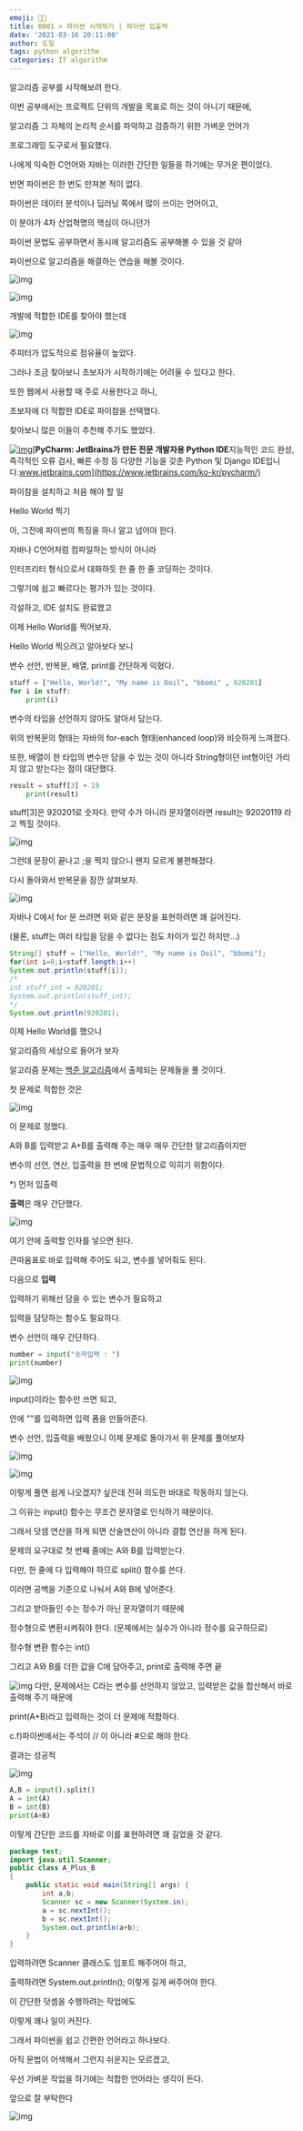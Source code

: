 ```yaml
---
emoji: 👨‍💻
title: 0001 > 파이썬 시작하기 | 파이썬 입출력
date: '2021-03-16 20:11:00'
author: 도일
tags: python algorithm
categories: IT algorithm
---
```



알고리즘 공부를 시작해보려 한다.



이번 공부에서는 프로젝트 단위의 개발을 목표로 하는 것이 아니기 때문에,

알고리즘 그 자체의 논리적 순서를 파악하고 검증하기 위한 가벼운 언어가

프로그래밍 도구로서 필요했다.



나에게 익숙한 C언어와 자바는 이러한 간단한 일들을 하기에는 무거운 편이었다.

반면 파이썬은 한 번도 만져본 적이 없다.

파이썬은 데이터 분석이나 딥러닝 쪽에서 많이 쓰이는 언어이고,

이 분야가 4차 산업혁명의 핵심이 아니던가

파이썬 문법도 공부하면서 동시에 알고리즘도 공부해볼 수 있을 것 같아

파이썬으로 알고리즘을 해결하는 연습을 해볼 것이다.



![img](img\image-163600117955915.png)

![img](img\image-163600117956017.png)

개발에 적합한 IDE를 찾아야 했는데

![img](img\image-163600117956019.png)

주피터가 압도적으로 점유율이 높았다.

그러나 조금 찾아보니 초보자가 시작하기에는 어려울 수 있다고 한다.

또한 웹에서 사용할 때 주로 사용한다고 하니,

초보자에 더 적합한 IDE로 파이참을 선택했다.

찾아보니 많은 이들이 추천해 주기도 했었다.





[![img](img\src=https%3A%2F%2Fresources.jetbrains.com%2Fstorage%2Fproducts%2Fpycharm%2Fimg%2Fmeta%2Fpreview-163600117956021.png&type=ff500_300)](https://www.jetbrains.com/ko-kr/pycharm/)[**PyCharm: JetBrains가 만든 전문 개발자용 Python IDE**지능적인 코드 완성, 즉각적인 오류 검사, 빠른 수정 등 다양한 기능을 갖춘 Python 및 Django IDE입니다.www.jetbrains.com](https://www.jetbrains.com/ko-kr/pycharm/)





파이참을 설치하고 처음 해야 할 일

Hello World 찍기



아, 그전에 파이썬의 특징을 하나 알고 넘어야 한다.

자바나 C언어처럼 컴파일하는 방식이 아니라

인터프리터 형식으로서 대화하듯 한 줄 한 줄 코딩하는 것이다.

그렇기에 쉽고 빠르다는 평가가 있는 것이다.



각설하고, IDE 설치도 완료했고

이제 Hello World를 찍어보자.



Hello World 찍으려고 알아보다 보니

변수 선언, 반복문, 배열, print를 간단하게 익혔다.

```python
stuff = ["Hello, World!", "My name is Doil", "bbomi" , 920201] 
for i in stuff:    
    print(i)
```



변수의 타입을 선언하지 않아도 알아서 담는다.

위의 반복문의 형태는 자바의 for-each 형태(enhanced loop)와 비슷하게 느껴졌다.

또한, 배열이 한 타입의 변수만 담을 수 있는 것이 아니라 String형이던 int형이던 가리지 않고 받는다는 점이 대단했다.
```python
result = stuff[3] + 19
    print(result)
```

stuff[3]은 920201로 숫자다. 만약 수가 아니라 문자열이라면 result는 92020119 라고 찍힐 것이다.

![img](img\image-163600117956023.png)

그런데 문장이 끝나고 ;을 찍지 않으니 왠지 모르게 불편해졌다.





다시 돌아와서 반복문을 잠깐 살펴보자.

![img](img\image-163600117956025.png)



자바나 C에서 for 문 쓰려면 위와 같은 문장을 표현하려면 꽤 길어진다.

(물론, stuff는 여러 타입을 담을 수 없다는 점도 차이가 있긴 하지만...)

```java
String[] stuff = ["Hello, World!", "My name is Doil", "bbomi"];
for(int i=0;i<stuff.length;i++)
System.out.println(stuff[i]); 
/*  
int stuff_int = 920201;
System.out.println(stuff_int);
*/
System.out.println(920201);
```
이제 Hello World를 했으니



알고리즘의 세상으로 들어가 보자





알고리즘 문제는 [백준 알고리즘](https://www.acmicpc.net/)에서 출제되는 문제들을 풀 것이다.

첫 문제로 적합한 것은

![img](img\image-163600117956027.png)

이 문제로 정했다.

A와 B를 입력받고 A+B를 출력해 주는 매우 매우 간단한 알고리즘이지만

변수의 선언, 연산, 입출력을 한 번에 문법적으로 익히기 위함이다.

*) 먼저 입출력



**출력**은 매우 간단했다.

![img](img\image-163600117956029.png)

여기 안에 출력할 인자를 넣으면 된다.

큰따옴표로 바로 입력해 주어도 되고, 변수를 넣어줘도 된다.



다음으로 **입력**

입력하기 위해선 담을 수 있는 변수가 필요하고

입력을 담당하는 함수도 필요하다.

변수 선언이 매우 간단하다.


```python
number = input("숫자입력 : ")
print(number)
```
![img](img\image-163600117956031.png)

input()이라는 함수만 쓰면 되고,

안에 ""를 입력하면 입력 폼을 만들어준다.



변수 선언, 입출력을 배웠으니 이제 문제로 돌아가서 위 문제를 풀어보자

![img](img\image-163600117956033.png)

![img](img\original_16-163600117956035.gif)

이렇게 풀면 쉽게 나오겠지? 싶은데 전혀 의도한 바대로 작동하지 않는다.

그 이유는 input() 함수는 무조건 문자열로 인식하기 때문이다.

그래서 덧셈 연산을 하게 되면 산술연산이 아니라 결합 연산을 하게 된다.





문제의 요구대로 첫 번째 줄에는 A와 B를 입력받는다.

다만, 한 줄에 다 입력해야 하므로 split() 함수를 쓴다.

이러면 공백을 기준으로 나눠서 A와 B에 넣어준다.

그리고 받아들인 수는 정수가 아닌 문자열이기 때문에

정수형으로 변환시켜줘야 한다. (문제에서는 실수가 아니라 정수를 요구하므로)

정수형 변환 함수는 int()

그리고 A와 B를 더한 값을 C에 담아주고, print로 출력해 주면 끝

![img](img\image-163600117956037.png)
다만, 문제에서는 C라는 변수를 선언하지 않았고, 입력받은 값을 합산해서 바로 출력해 주기 때문에

print(A+B)라고 입력하는 것이 더 문제에 적합하다.



c.f)파이썬에서는 주석이 // 이 아니라 #으로 해야 한다.

결과는 성공적

![img](img\image-163600117956039.png)


```python
A,B = input().split()
A = int(A)
B = int(B)
print(A+B)
```
이렇게 간단한 코드를 자바로 이를 표현하려면 꽤 길었을 것 같다.
```java
package test;
import java.util.Scanner;
public class A_Plus_B 
{ 
    public static void main(String[] args) { 	
        int a,b;
        Scanner sc = new Scanner(System.in);
        a = sc.nextInt();
        b = sc.nextInt();
        System.out.println(a+b);		 
    } 
}
```

입력하려면 Scanner 클래스도 임포트 해주어야 하고,

출력하려면 System.out.println(); 이렇게 길게 써주어야 한다.

이 간단한 덧셈을 수행하려는 작업에도

이렇게 꽤나 일이 커진다.

그래서 파이썬을 쉽고 간편한 언어라고 하나보다.

아직 문법이 어색해서 그런지 쉬운지는 모르겠고,

우선 가벼운 작업을 하기에는 적합한 언어라는 생각이 든다.



앞으로 잘 부탁한다

![img](img\768px-Python-logo-notext.svg-163600117956041.png)